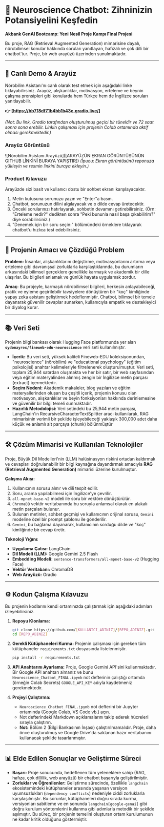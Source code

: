 # 🧠 Neuroscience Chatbot: Zihninizin Potansiyelini Keşfedin

**Akbank GenAI Bootcamp: Yeni Nesil Proje Kampı Final Projesi**

Bu proje, RAG (Retrieval Augmented Generation) mimarisine dayalı, nörobilimsel konular hakkında soruları yanıtlayan, hafızalı ve çok dilli bir chatbot'tur. Proje, bir web arayüzü üzerinden sunulmaktadır.

---

## 🚀 Canlı Demo & Arayüz

Nörobilim Asistanı'nı canlı olarak test etmek için aşağıdaki linke tıklayabilirsiniz. Arayüz, alışkanlıklar, motivasyon, erteleme ve beynin çalışma prensipleri gibi konularda hem Türkçe hem de İngilizce soruları yanıtlayabilir.

**👉 [https://bb718df71b4bb1b43e.gradio.live/]**

*(Not: Bu link, Gradio tarafından oluşturulmuş geçici bir tüneldir ve 72 saat sonra sona erebilir. Linkin çalışması için projenin Colab ortamında aktif olması gerekmektedir.)*

### Arayüz Görüntüsü
![Nörobilim Asistanı Arayüzü]([ARAYÜZÜN EKRAN GÖRÜNTÜSÜNÜN GITHUB LİNKİNİ BURAYA YAPIŞTIR])
*(İpucu: Ekran görüntüsünü reponuza yükleyin ve resmin linkini buraya ekleyin.)*

### Product Kılavuzu
Arayüzde sizi basit ve kullanıcı dostu bir sohbet ekranı karşılayacaktır.
1.  Metin kutusuna sorunuzu yazın ve "Enter"a basın.
2.  Chatbot, sorunuzun dilini algılayacak ve o dilde cevap üretecektir.
3.  Önceki sorularınızı hatırlayarak, sohbetin devamını getirebilirsiniz. (Örn: "Erteleme nedir?" dedikten sonra "Peki bununla nasıl başa çıkabilirim?" diye sorabilirsiniz.)
4.  "Denemek için bir soru seçin:" bölümündeki örneklere tıklayarak chatbot'u hızlıca test edebilirsiniz.

---

## 🎯 Projenin Amacı ve Çözdüğü Problem

**Problem:** İnsanlar, alışkanlıklarını değiştirme, motivasyonlarını artırma veya erteleme gibi davranışsal zorluklarla karşılaştıklarında, bu durumların arkasındaki bilimsel gerçeklere genellikle karmaşık ve akademik bir dille ulaşırlar. Bu bilgileri anlamak ve günlük hayata uygulamak zordur.

**Amaç:** Bu projeyle, karmaşık nörobilimsel bilgileri, herkesin anlayabileceği, pratik ve eyleme geçirilebilir tavsiyelere dönüştüren bir "koç" kimliğinde yapay zeka asistanı geliştirmek hedeflenmiştir. Chatbot, bilimsel bir temele dayanarak güvenilir cevaplar sunarken, kullanıcıyla empatik ve destekleyici bir diyalog kurar.

---

## 📚 Veri Seti

Projenin bilgi bankası olarak Hugging Face platformunda yer alan **`sydonayrex/fineweb-edu-neuroscience`** veri seti kullanılmıştır.

*   **İçerik:**  Bu veri seti, yüksek kaliteli Fineweb-EDU koleksiyonundan, "neuroscience" (nörobilim) ve "educational psychology" (eğitim psikolojisi) anahtar kelimeleriyle filtrelenerek oluşturulmuştur. Veri seti, toplam 25,944 satırdan oluşmakta ve her bir satır, bir web sayfasından veya eğitim materyalinden alınmış zengin bir İngilizce metin parçası (extract) içermektedir.
*   **Seçim Nedeni:** Akademik makaleler, blog yazıları ve eğitim materyallerinden oluşan bu çeşitli içerik, projenin konusu olan motivasyon, alışkanlıklar ve beyin fonksiyonları hakkında derinlemesine ve güvenilir bir bilgi temeli sunmaktadır.
*   **Hazırlık Metodolojisi:** Veri setindeki bu 25,944 metin parçası, LangChain'in RecursiveCharacterTextSplitter aracı kullanılarak, RAG mimarisinin verimli bir şekilde işleyebileceği yaklaşık 300,000 adet daha küçük ve anlamlı alt parçaya (chunk) bölünmüştür

---

## 🛠️ Çözüm Mimarisi ve Kullanılan Teknolojiler

Proje, Büyük Dil Modelleri'nin (LLM) halüsinasyon riskini ortadan kaldırmak ve cevapları doğrulanabilir bir bilgi kaynağına dayandırmak amacıyla **RAG (Retrieval Augmented Generation)** mimarisi üzerine kurulmuştur.

**Çalışma Akışı:**
1.  Kullanıcının sorusu alınır ve dili tespit edilir.
2.  Soru, arama yapılabilmesi için İngilizce'ye çevrilir.
3.  `all-mpnet-base-v2` modeli ile soru bir vektöre dönüştürülür.
4.  `ChromaDB` vektör veritabanında bu soruyla anlamsal olarak en alakalı metin parçaları bulunur.
5.  Bulunan metinler, sohbet geçmişi ve kullanıcının orijinal sorusu, `Gemini` modeline özel bir prompt şablonu ile gönderilir.
6.  `Gemini`, bu bağlama dayanarak, kullanıcının sorduğu dilde ve "koç" kimliğinde bir cevap üretir.

**Teknoloji Yığını:**
*   **Uygulama Çatısı:** LangChain
*   **Dil Modeli (LLM):** Google Gemini 2.5 Flash
*   **Embedding Modeli:** `sentence-transformers/all-mpnet-base-v2` (Hugging Face)
*   **Vektör Veritabanı:** ChromaDB
*   **Web Arayüzü:** Gradio

---

## ⚙️ Kodun Çalışma Kılavuzu

Bu projenin kodlarını kendi ortamınızda çalıştırmak için aşağıdaki adımları izleyebilirsiniz.

1.  **Repoyu Klonlama:**
    ```bash
    git clone https://github.com/[KULLANICI_ADINIZ]/[REPO_ADINIZ].git
    cd [REPO_ADINIZ]
    ```

2.  **Gerekli Kütüphaneleri Kurma:**
    Projenin çalışması için gereken tüm kütüphaneler `requirements.txt` dosyasında listelenmiştir.
    ```bash
    pip install -r requirements.txt
    ```

3.  **API Anahtarını Ayarlama:**
    Proje, Google Gemini API'sini kullanmaktadır. Bir Google API anahtarı almanız ve bunu `Neuroscience_Chatbot_FINAL.ipynb` not defterinin çalıştığı ortamda (örneğin Colab Secrets) `GOOGLE_API_KEY` adıyla kaydetmeniz gerekmektedir.

4.  **Projeyi Çalıştırma:**
    *   `Neuroscience_Chatbot_FINAL.ipynb` not defterini bir Jupyter ortamında (Google Colab, VS Code vb.) açın.
    *   Not defterindeki Markdown açıklamalarını takip ederek hücreleri sırayla çalıştırın.
    *   **Not:** Bölüm 2 (Bilgi Bankasının İnşası) çalıştırılmamalıdır. Proje, daha önce oluşturulmuş ve Google Drive'da saklanan hazır veritabanını kullanacak şekilde tasarlanmıştır.

---

## 📊 Elde Edilen Sonuçlar ve Geliştirme Süreci

*   **Başarı:** Proje sonucunda, hedeflenen tüm yeteneklere sahip (RAG, hafıza, çok dillilik, web arayüzü) bir chatbot başarıyla geliştirilmiştir.
*   **Zorluklar ve Öğrenilenler:** Geliştirme sürecinde, özellikle `langchain` ekosistemindeki kütüphaneler arasında yaşanan versiyon uyumsuzlukları (`dependency conflicts`) nedeniyle ciddi zorluklarla karşılaşılmıştır. Bu sorunlar, kütüphaneleri doğru sırada kurma, versiyonları sabitleme ve en sonunda `langchain[google-genai]` gibi doğru kurulum yöntemlerini kullanma gibi adımlarla metodik bir şekilde aşılmıştır. Bu süreç, bir projenin temelini oluşturan ortam kurulumunun ne kadar kritik olduğunu göstermiştir.
